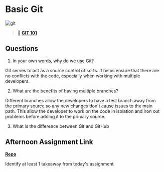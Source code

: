 # Basic Git

![git](https://git-scm.com/images/branching-illustration@2x.png)

> **📖 [GIT 101](https://codeworksacademy.com/fs-student-guide/resources/wk1/01-GIT)**

## Questions

1. In your own words, why do we use Git?

Git serves to act as a source control of sorts. It helps ensure that there are no conflicts with the code, especially when working with multiple developers.

2. What are the benefits of having multiple branches?

Different branches allow the developers to have a test branch away from the primary source so any new changes don't cause issues to the main path. This allow the developer to work on the code in isolation and iron out problems before adding it to the primary source.

3. What is the difference between Git and GitHub

## Afternoon Assignment Link

**[Repo](https://github.com/JackFox77/<ASSIGNMENT_REPO>)**

Identify at least 1 takeaway from today's assignment
